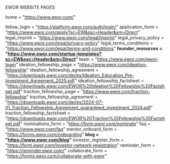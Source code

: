 EWOR WEBSITE PAGES

home = "https://www.ewor.com/"



fellow_login = "https://platform.ewor.com/auth/login/"
application_form = "https://www.ewor.com/apply?sc=EW&ssc=Header&sm=Direct"
legal_imprint = "https://www.ewor.com/legal/imprint"
legal_privacy_policy = "https://www.ewor.com/legal/privacy-policy"
legal_terms_conditions = "https://www.ewor.com/legal/terms-and-conditions"
**founder_resources = "https://www.ewor.com/startup-templates?sc=EW&ssc=Header&sm=Direct"**
team = "https://www.ewor.com/ewor-team"
ideation_fellowship_page = "https://www.ewor.com/ideation-fellowship"
ideation_fellowship_agreement = "https://downloads.ewor.com/decks/Ideation_Education_Pre-Investment_Agreement_2025.pdf"
ideation_fellowship_factsheet = "https://downloads.ewor.com/EWOR%20Ideation%20Fellowship%20Factsheet.pdf"
traction_fellowship_page = "https://www.ewor.com/traction-fellowship"
traction_fellowship_agreement = "https://downloads.ewor.com/decks/2024-07-01_Traction_Fellowship_Agreement_guaranteed_investment_2024.pdf"
traction_fellowship_factsheet = "https://downloads.ewor.com/EWOR%20Traction%20Fellowship%20Factsheet.pdf"
nominations_form = "https://form.ewor.com/nominate"
faq = "https://www.ewor.com/faq"
mentor_onboard_form = "https://forms.ewor.com/onboarding"
**blog = "https://www.ewor.com/blog"**
investor_register_form = "https://form.ewor.com/investor-network-registration"
reminder_form = "https://reminder.ewor.com/"
collaborate_form = "https://forms.ewor.com/collaborate-with-ewor"

